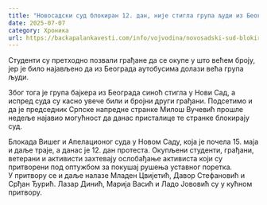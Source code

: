 ```yaml
---
title: "Новосадски суд блокиран 12. дан, није стигла група људи из Београда"
date: 2025-07-07
category: Хроника
url: https://backapalankavesti.com/info/vojvodina/novosadski-sud-blokiran-12-dan-nije-stigla-grupa-ljudi-iz-beograda/
---
```


Студенти су претходно позвали грађане да се окупе у што већем броју, јер је било најављено да из Београда аутобусима долази већа група људи.

Због тога је група бајкера из Београда синоћ стигла у Нови Сад, а испред суда су касно увече били и бројни други грађани. Подсетимо и да је председник Српске напредне странке Милош Вучевић прошле недеље најавио могућност да данас присталице те странке блокирају суд.

Блокада Вишег и Апелационог суда у Новом Саду, која је почела 15. маја и даље траје, а данас је 12. дан протеста. Окупљени студенти, грађани, ветерани и активисти захтевају ослобађање активиста који су притворени под оптужбом за покушај рушења уставног поретка.  У притвору се и даље налазе Младен Цвијетић, Давор Стефановић и Срђан Ђурић. Лазар Динић, Марија Васић и Ладо Јововић су у кућном притвору.
